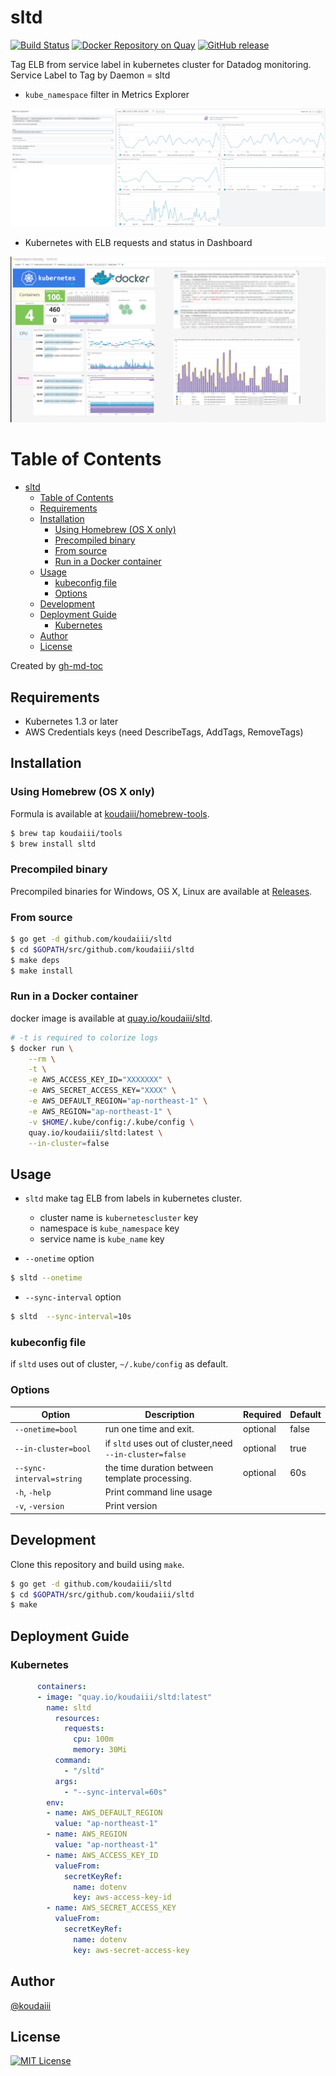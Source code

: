 # sltd

[![Build Status](https://travis-ci.org/koudaiii/sltd.svg?branch=master)](https://travis-ci.org/koudaiii/sltd)
[![Docker Repository on Quay](https://quay.io/repository/koudaiii/sltd/status "Docker Repository on Quay")](https://quay.io/repository/koudaiii/sltd)
[![GitHub release](https://img.shields.io/github/release/koudaiii/sltd.svg)](https://github.com/koudaiii/sltd/releases)

Tag ELB from service label in kubernetes cluster for Datadog monitoring.
Service Label to Tag by Daemon = sltd

- `kube_namespace` filter in Metrics Explorer

![example](_images/example.png)

- Kubernetes with ELB requests and status in Dashboard

![example](_images/dashboard.png)

Table of Contents
=================

   * [sltd](#sltd)
      * [Table of Contents](#table-of-contents)
      * [Requirements](#requirements)
      * [Installation](#installation)
         * [Using Homebrew (OS X only)](#using-homebrew-os-x-only)
         * [Precompiled binary](#precompiled-binary)
         * [From source](#from-source)
         * [Run in a Docker container](#run-in-a-docker-container)
      * [Usage](#usage)
         * [kubeconfig file](#kubeconfig-file)
         * [Options](#options)
      * [Development](#development)
      * [Deployment Guide](#deployment-guide)
         * [Kubernetes](#kubernetes)
      * [Author](#author)
      * [License](#license)

Created by [gh-md-toc](https://github.com/ekalinin/github-markdown-toc)

## Requirements

* Kubernetes 1.3 or later
* AWS Credentials keys (need DescribeTags, AddTags, RemoveTags)

## Installation

### Using Homebrew (OS X only)

Formula is available at [koudaiii/homebrew-tools](https://github.com/koudaiii/homebrew-tools).

```bash
$ brew tap koudaiii/tools
$ brew install sltd
```

### Precompiled binary

Precompiled binaries for Windows, OS X, Linux are available at [Releases](https://github.com/koudaiii/sltd/releases).

### From source

```bash
$ go get -d github.com/koudaiii/sltd
$ cd $GOPATH/src/github.com/koudaiii/sltd
$ make deps
$ make install
```

### Run in a Docker container

docker image is available at [quay.io/koudaiii/sltd](https://quay.io/repository/koudaiii/sltd).

```bash
# -t is required to colorize logs
$ docker run \
    --rm \
    -t \
    -e AWS_ACCESS_KEY_ID="XXXXXXX" \
    -e AWS_SECRET_ACCESS_KEY="XXXX" \
    -e AWS_DEFAULT_REGION="ap-northeast-1" \
    -e AWS_REGION="ap-northeast-1" \
    -v $HOME/.kube/config:/.kube/config \
    quay.io/koudaiii/sltd:latest \
    --in-cluster=false
```

## Usage

* `sltd` make tag ELB from labels in kubernetes cluster.
  * cluster name is `kubernetescluster` key
  * namespace is `kube_namespace` key
  * service name is `kube_name` key

* `--onetime` option

```bash
$ sltd --onetime
```

* `--sync-interval` option
```bash
$ sltd  --sync-interval=10s
```

### kubeconfig file

if `sltd` uses out of cluster, `~/.kube/config` as default.

### Options

|Option|Description|Required|Default|
|---------|-----------|-------|-------|
|`--onetime=bool` | run one time and exit.|optional|false|
|`--in-cluster=bool`| if `sltd` uses out of cluster,need `--in-cluster=false`|optional|true|
|`--sync-interval=string`|the time duration between template processing.|optional|60s|
|`-h`, `-help`|Print command line usage|||
|`-v`, `-version`|Print version|||

## Development

Clone this repository and build using `make`.

```bash
$ go get -d github.com/koudaiii/sltd
$ cd $GOPATH/src/github.com/koudaiii/sltd
$ make
```

## Deployment Guide

### Kubernetes

```yaml
      containers:
      - image: "quay.io/koudaiii/sltd:latest"
        name: sltd
          resources:
            requests:
              cpu: 100m
              memory: 30Mi
          command:
            - "/sltd"
          args:
            - "--sync-interval=60s"
        env:
        - name: AWS_DEFAULT_REGION
          value: "ap-northeast-1"
        - name: AWS_REGION
          value: "ap-northeast-1"
        - name: AWS_ACCESS_KEY_ID
          valueFrom:
            secretKeyRef:
              name: dotenv
              key: aws-access-key-id
        - name: AWS_SECRET_ACCESS_KEY
          valueFrom:
            secretKeyRef:
              name: dotenv
              key: aws-secret-access-key
```

## Author

[@koudaiii](https://github.com/koudaiii)

## License

[![MIT License](http://img.shields.io/badge/license-MIT-blue.svg?style=flat)](LICENSE)
